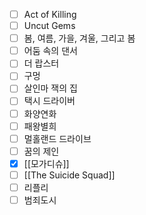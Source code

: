 - [ ] Act of Killing
- [ ] Uncut Gems
- [ ] 봄, 여름, 가을, 겨울, 그리고 봄
- [ ] 어둠 속의 댄서
- [ ] 더 랍스터
- [ ] 구멍
- [ ] 살인마 잭의 집
- [ ] 택시 드라이버
- [ ] 화양연화
- [ ] 패왕별희
- [ ] 멀홀랜드 드라이브
- [ ] 꿈의 제인
- [x] [[모가디슈]]
- [ ] [[The Suicide Squad]]
- [ ] 리플리
- [ ] 범죄도시
